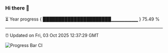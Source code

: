 ### Hi there 👋

⏳ Year progress { ██████████████████████▁▁▁▁▁▁▁▁ } 75.49 %

---

⏰ Updated on Fri, 03 Oct 2025 12:37:29 GMT

![Progress Bar CI](https://github.com/liununu/liununu/workflows/Progress%20Bar%20CI/badge.svg)
